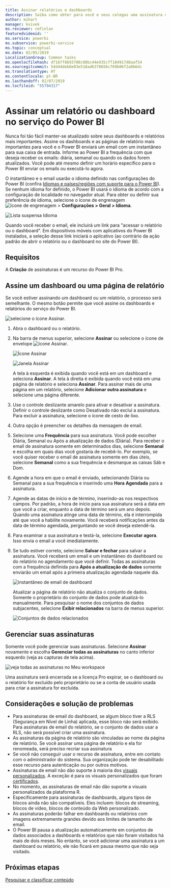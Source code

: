 ```yaml
---
title: Assinar relatórios e dashboards
description: Saiba como obter para você e seus colegas uma assinatura de um instantâneo enviado por email de um relatório ou um dashboard do Power BI.
author: mihart
manager: kvivek
ms.reviewer: cmfinlan
featuredvideoid: ''
ms.service: powerbi
ms.subservice: powerbi-service
ms.topic: conceptual
ms.date: 02/05/2019
LocalizationGroup: Common tasks
ms.openlocfilehash: df167f8693708c08bc44e935cff184917d8aaf54
ms.sourcegitcommit: 54d44deb6e03e518ad6378656c769b06f2a0b6dc
ms.translationtype: HT
ms.contentlocale: pt-BR
ms.lasthandoff: 02/07/2019
ms.locfileid: "55794317"
---
```

# <a name="subscribe-to-a-report-or-dashboard-in-power-bi-service"></a>Assinar um relatório ou dashboard no serviço do Power BI 
Nunca foi tão fácil manter-se atualizado sobre seus dashboards e relatórios mais importantes. Assine os dashboards e as páginas de relatório mais importantes para você e o Power BI enviará um email com um instantâneo para sua caixa de entrada. Informe ao Power BI a frequência com que deseja receber os emails: diária, semanal ou quando os dados forem atualizados. Você pode até mesmo definir um horário específico para o Power BI enviar os emails ou executá-lo agora.  

O instantâneo e o email usarão o idioma definido nas configurações do Power BI (confira [Idiomas e países/regiões com suporte para o Power BI](../supported-languages-countries-regions.md)). Se nenhum idioma for definido, o Power BI usará o idioma de acordo com a configuração de localidade no navegador atual. Para obter ou definir sua preferência de idioma, selecione o ícone de engrenagem ![ícone de engrenagem](./media/end-user-subscribe/power-bi-settings-icon.png) > **Configurações > Geral > Idioma**. 

![Lista suspensa Idioma](./media/end-user-subscribe/power-bi-language.png)

Quando você receber o email, ele incluirá um link para "acessar o relatório ou o dashboard". Em dispositivos móveis com aplicativos do Power BI instalados, a seleção desse link iniciará o aplicativo (ao contrário da ação padrão de abrir o relatório ou o dashboard no site do Power BI).


## <a name="requirements"></a>Requisitos
A **Criação** de assinaturas é um recurso do Power BI Pro.   

## <a name="subscribe-to-a-dashboard-or-a-report-page"></a>Assine um dashboard ou uma página de relatório
Se você estiver assinando um dashboard ou um relatório, o processo será semelhante. O mesmo botão permite que você assine os dashboards e relatórios do serviço do Power BI.
 
![selecione o ícone Assinar](./media/end-user-subscribe/power-bi-subscribe-orientation.png).

1. Abra o dashboard ou o relatório.
2. Na barra de menus superior, selecione **Assinar** ou selecione o ícone de envelope ![ícone Assinar](./media/end-user-subscribe/power-bi-icon-envelope.png).
   
   ![Ícone Assinar](./media/end-user-subscribe/power-bi-subscribe-icon.png)

   ![Janela Assinar](./media/end-user-subscribe/power-bi-emails-new.png)
    
    A tela à esquerda é exibida quando você está em um dashboard e seleciona **Assinar**. A tela à direita é exibida quando você está em uma página de relatório e seleciona **Assinar**. Para assinar mais de uma página em um relatório, selecione **Adicionar outra assinatura** e selecione uma página diferente. 

4. Use o controle deslizante amarelo para ativar e desativar a assinatura.  Definir o controle deslizante como Desativado não exclui a assinatura. Para excluir a assinatura, selecione o ícone de cesto de lixo.

4. Outra opção é preencher os detalhes da mensagem de email. 

5. Selecione uma **Frequência** para sua assinatura.  Você pode escolher Diária, Semanal ou Após a atualização de dados (Diária).  Para receber o email de assinatura somente em determinados dias, selecione **Semanal** e escolha em quais dias você gostaria de recebê-lo.  Por exemplo, se você quiser receber o email de assinatura somente em dias úteis, selecione **Semanal** como a sua frequência e desmarque as caixas Sáb e Dom.   

6. Agende a hora em que o email é enviado, selecionando Diária ou Semanal para a sua frequência e inserindo uma **Hora** **Agendada** para a assinatura.   

7. Agende as datas de início e de término, inserindo-as nos respectivos campos. Por padrão, a hora de início para sua assinatura será a data em que você a criar, enquanto a data de término será um ano depois. Quando uma assinatura atinge uma data de término, ela é interrompida até que você a habilite novamente.  Você receberá notificações antes da data de término agendada, perguntando se você deseja estendê-la.     

8. Para examinar a sua assinatura e testá-la, selecione **Executar agora**.  Isso envia o email a você imediatamente. 

8. Se tudo estiver correto, selecione **Salvar e fechar** para salvar a assinatura. Você receberá um email e um instantâneo do dashboard ou do relatório no agendamento que você definir. Todas as assinaturas com a frequência definida para **Após a atualização de dados** somente enviarão um email após a primeira atualização agendada naquele dia.
   
   ![instantâneo de email de dashboard](media/end-user-subscribe/power-bi-subscribe-email.png)
   
    Atualizar a página de relatório não atualiza o conjunto de dados. Somente o proprietário do conjunto de dados pode atualizá-lo manualmente. Para pesquisar o nome dos conjuntos de dados subjacentes, selecione **Exibir relacionados** na barra de menus superior.
   
    ![Conjuntos de dados relacionados](./media/end-user-subscribe/power-bi-view-related-screen.png)


## <a name="manage-your-subscriptions"></a>Gerenciar suas assinaturas
Somente você pode gerenciar suas assinaturas. Selecione **Assinar** novamente e escolha **Gerenciar todas as assinaturas** no canto inferior esquerdo (veja as capturas de tela acima). 

![veja todas as assinaturas no Meu workspace](./media/end-user-subscribe/power-bi-manage.png)

Uma assinatura será encerrada se a licença Pro expirar, se o dashboard ou o relatório for excluído pelo proprietário ou se a conta de usuário usada para criar a assinatura for excluída.

## <a name="considerations-and-troubleshooting"></a>Considerações e solução de problemas
* Para assinaturas de email do dashboard, se algum bloco tiver a RLS (Segurança em Nível de Linha) aplicada, esse bloco não será exibido.  Para assinaturas de email do relatório, se o conjunto de dados usar a RLS, não será possível criar uma assinatura.
* As assinaturas da página de relatório são vinculadas ao nome da página de relatório. Se você assinar uma página de relatório e ela for renomeada, será preciso recriar sua assinatura
* Se você não conseguir usar o recurso de assinatura, entre em contato com o administrador do sistema. Sua organização pode ter desabilitado esse recurso para autenticação ou por outros motivos.  
* Assinaturas de email não dão suporte à maioria dos [visuais personalizados](../power-bi-custom-visuals.md).  A exceção é para os visuais personalizados que foram [certificados](../power-bi-custom-visuals-certified.md).  
* No momento, as assinaturas de email não dão suporte a visuais personalizados da plataforma R.  
* Especificamente para assinaturas de dashboards, alguns tipos de blocos ainda não são compatíveis.  Eles incluem: blocos de streaming, blocos de vídeo, blocos de conteúdo da Web personalizado.     
* As assinaturas poderão falhar em dashboards ou relatórios com imagens extremamente grandes devido aos limites de tamanho de email.    
* O Power BI pausa a atualização automaticamente em conjuntos de dados associados a dashboards e relatórios que não foram visitados há mais de dois meses.  No entanto, se você adicionar uma assinatura a um dashboard ou relatório, ele não ficará em pausa mesmo que não seja visitado.    

## <a name="next-steps"></a>Próximas etapas

[Pesquisar e classificar conteúdo](end-user-search-sort.md)